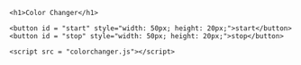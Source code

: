 <!DOCTYPE html>
<html>
<head>
    <meta charset="UTF-8">
    <meta name="viewport" content="width=device-width, initial-scale=1.0">
    <title>Color Changer</title>
    <link rel = "stylesheet" href = "colorchanger.css">
</head>
<body>
     
    <h1>Color Changer</h1>

    <button id = "start" style="width: 50px; height: 20px;">start</button>
    <button id = "stop" style="width: 50px; height: 20px;">stop</button>

    <script src = "colorchanger.js"></script>
</body>
</html>
